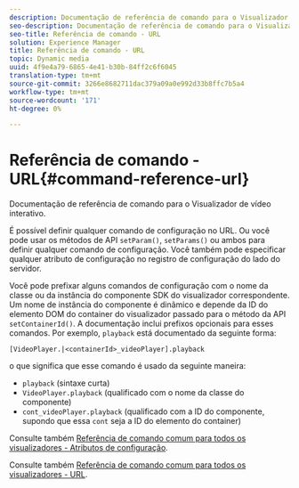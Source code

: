 ```yaml
---
description: Documentação de referência de comando para o Visualizador de vídeo interativo.
seo-description: Documentação de referência de comando para o Visualizador de vídeo interativo.
seo-title: Referência de comando - URL
solution: Experience Manager
title: Referência de comando - URL
topic: Dynamic media
uuid: 4f9e4a79-6865-4e41-b30b-84ff2c6f6045
translation-type: tm+mt
source-git-commit: 3266e8682711dac379a09a0e992d33b8ffc7b5a4
workflow-type: tm+mt
source-wordcount: '171'
ht-degree: 0%

---
```



# Referência de comando - URL{#command-reference-url}

Documentação de referência de comando para o Visualizador de vídeo interativo.

É possível definir qualquer comando de configuração no URL. Ou você pode usar os métodos de API `setParam()`, `setParams()` ou ambos para definir qualquer comando de configuração. Você também pode especificar qualquer atributo de configuração no registro de configuração do lado do servidor.

Você pode prefixar alguns comandos de configuração com o nome da classe ou da instância do componente SDK do visualizador correspondente. Um nome de instância do componente é dinâmico e depende da ID do elemento DOM do container do visualizador passado para o método da API `setContainerId()`. A documentação inclui prefixos opcionais para esses comandos. Por exemplo, `playback` está documentado da seguinte forma:

```
[VideoPlayer.|<containerId>_videoPlayer].playback
```

o que significa que esse comando é usado da seguinte maneira:

* `playback` (sintaxe curta)
* `VideoPlayer.playback` (qualificado com o nome da classe do componente)
* `cont_videoPlayer.playback` (qualificado com a ID do componente, supondo que essa  `cont` seja a ID do elemento do container)

Consulte também [Referência de comando comum para todos os visualizadores - Atributos de configuração](../../../r-html5-viewer-20-cmdref-configattrib/r-html5-viewer-20-cmdref-configattrib.md#concept-850e0f2c49b949deb7cfbfd330d329bd).

Consulte também [Referência de comando comum para todos os visualizadores - URL](../../../c-html5-viewer-20-cmdref-url/c-html5-viewer-20-cmdref-url.md#concept-9b337f349b7b406b8c33c7ee96b3e226).
